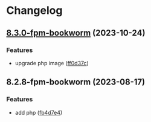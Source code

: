 # Changelog

## [8.3.0-fpm-bookworm](https://github.com/livenessprobe/containers/compare/php/v8.2.8-fpm-bookworm...php/v8.3.0-fpm-bookworm) (2023-10-24)


### Features

* upgrade php image ([ff0d37c](https://github.com/livenessprobe/containers/commit/ff0d37c60ba7d960b2a7167625a6ecfcee3d3100))

## 8.2.8-fpm-bookworm (2023-08-17)


### Features

* add php ([fb4d7e4](https://github.com/livenessprobe/containers/commit/fb4d7e4b055f88b0231f4fe5eeccf4dc1a1807b4))
